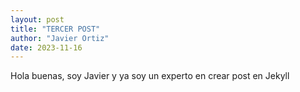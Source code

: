 ```yaml
---
layout: post
title: "TERCER POST"
author: "Javier Ortiz"
date: 2023-11-16
---
```


Hola buenas, soy Javier y ya soy un experto en crear post en Jekyll
